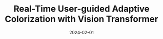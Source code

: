 ---
title: "Real-Time User-guided Adaptive Colorization with Vision Transformer"
collection: publications
permalink: /publication/2024-02-01-adacol
excerpt: ''
date: 2024-02-01
venue: 'IEEE/CVF Winter Conference on Applications of Computer Vision (WACV)'
citation: ''
authors: 'Gwanghan Lee*, <strong> Saebyeol Shin * </strong>, Taeyoung Na, Simon S. Woo'
image: 'images/ada-col.png'
---